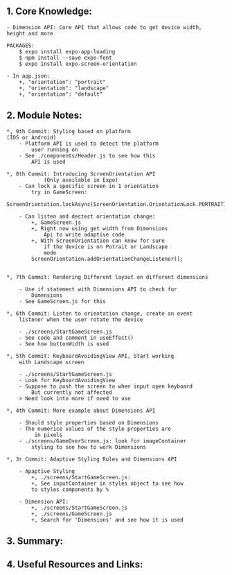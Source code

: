## 1. Core Knowledge:

    - Dimension API: Core API that allows code to get device width,
    height and more

    PACKAGES:
        $ expo install expo-app-loading
        $ npm install --save expo-font
        $ expo install expo-screen-orientation

    - In app.json:
        +, "orientation": "portrait"
        +, "orientation": "landscape"
        +, "orientation": "default"

## 2. Module Notes:

    *, 9th Commit: Styling based on platform
    (IOS or Android)
        - Platform API is used to detect the platform
            user running on
        - See ./components/Header.js to see how this
            API is used

    *, 8th Commit: Introducing ScreenOrientation API
                (Only available in Expo)
        - Can lock a specific screen in 1 orientation
            try in GameScreen:
            ScreenOrientation.lockAsync(ScreenOrientation.OrientationLock.PORTRAIT);

        - Can listen and dectect orientation change:
            +, GameScreen.js
            +, Right now using get width from Dimensions
                Api to write adaptive code
            +, With ScreenOrientation can know for sure
                if the device is on Potrait or Landscape
                mode
            ScreenOrientation.addOrientationChangeListener();


    *, 7th Commit: Rendering Different layout on different dimensions

        - Use if statement with Dimensions API to check for
            Dimensions
        - See GameScreen.js for this

    *, 6th Commit: Listen to orientation change, create an event
        listener when the user rotate the device

        - ./screens/StartGameScreen.js
        - See code and comment in useEffect()
        - See how buttonWidth is used

    *, 5th Commit: KeyboardAvoidingView API, Start working
        with Landscape screen

        - ./screens/StartGameScreen.js
        - Look for KeyboardAvoidingView
        - Suppose to push the screen to when input open keyboard
            But currently not affected
        > Need look into more if need to use

    *, 4th Commit: More example about Dimensions API

        - Should style properties based on Dimensions
        - The numerice values of the style properties are
             in pixels
        - ./screens/GameOverScreen.js: look for imageContainer
            styling to see how to work Dimensions

    *, 3r Commit: Adaptive Styling Rules and Dimensions API

        - Apaptive Styling
            +, ./screens/StartGameScreen.js:
            +, See inputContainer in styles object to see how
            to styles components by %

        - Dimension API:
            +, ./screens/StartGameScreen.js
            +, ./screens/GameScreen.js
            +, Search for 'Dimensions' and see how it is used

## 3. Summary:

## 4. Useful Resources and Links:
